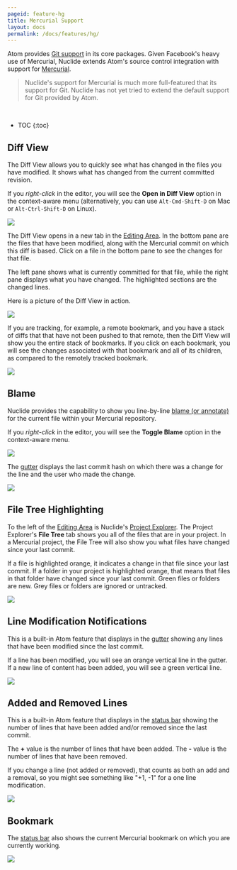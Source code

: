```yaml
---
pageid: feature-hg
title: Mercurial Support
layout: docs
permalink: /docs/features/hg/
---
```


Atom provides [Git support](https://atom.io/docs/v1.5.3/using-atom-version-control-in-atom) in its
core packages. Given Facebook's heavy use of Mercurial, Nuclide extends Atom's source control
integration with support for [Mercurial](https://www.mercurial-scm.org/).

> Nuclide's support for Mercurial is much more full-featured that its support for Git. Nuclide
> has not yet tried to extend the default support for Git provided by Atom.

<br/>

* TOC
{:toc}

## Diff View

The Diff View allows you to quickly see what has changed in the files you have modified. It
shows what has changed from the current committed revision.

If you *right-click* in the editor, you will see the **Open in Diff View** option in the context-aware menu (alternatively, you can use `Alt-Cmd-Shift-D` on Mac or `Alt-Ctrl-Shift-D` on Linux).

![](/static/images/docs/feature-hg-diff-view-access.png)

The Diff View opens in a new tab in the [Editing Area](/docs/editor/basics/#editing). In the bottom pane are the files that
have been modified, along with the Mercurial commit on which this diff is based. Click on a file
in the bottom pane to see the changes for that file.

The left pane shows what is currently committed for that file, while the right pane displays what you have
changed. The highlighted sections are the changed lines.

Here is a picture of the Diff View in action.

![](/static/images/docs/feature-hg-diff-view-actual.png)

If you are tracking, for example, a remote bookmark, and you have a stack of diffs that that have
not been pushed to that remote, then the Diff View will show you the entire stack of bookmarks.
If you click on each bookmark, you will see the changes associated with that bookmark and all of its
children, as compared to the remotely tracked bookmark.

![](/static/images/docs/feature-hg-diff-view-stacked.png)

## Blame

Nuclide provides the capability to show you line-by-line
[blame (or annotate)](https://selenic.com/hg/help/annotate) for the current file within your
Mercurial repository.

If you *right-click* in the editor, you will see the **Toggle Blame** option in the context-aware menu.

![](/static/images/docs/feature-hg-blame-access.png)

The [gutter](/docs/editor/basics/#gutter) displays the last commit hash on which there was a change for
the line and the user who made the change.

![](/static/images/docs/feature-hg-blame-gutter.png)

## File Tree Highlighting

To the left of the [Editing Area](/docs/editor/basics/#editing-area) is Nuclide's [Project Explorer](/docs/editor/basics/#project-explorer). The Project Explorer's **File Tree** tab shows you all of the files that are in your project. In a Mercurial project, the File Tree will also show you what files have changed since your last commit.

If a file is highlighted orange, it indicates a change in that file since your last commit. If a
folder in your project is highlighted orange, that means that files in that folder have changed
since your last commit. Green files or folders are new. Grey files or folders are ignored or
untracked.

![](/static/images/docs/feature-hg-file-tree-highlight.png)

## Line Modification Notifications

This is a built-in Atom feature that displays in the [gutter](/docs/editor/basics/#gutter) showing any lines
that have been modified since the last commit.

If a line has been modified, you will see an orange vertical line in the gutter. If a new line of
content has been added, you will see a green vertical line.

![](/static/images/docs/feature-hg-line-modifications.png)

## Added and Removed Lines

This is a built-in Atom feature that displays in the [status bar](/docs/editor/basics/#status-bar) showing the number of lines that have been added and/or removed since the last commit.

The **+** value is the number of lines that have been added. The **-** value is the number of lines
that have been removed.

If you change a line (not added or removed), that counts as both an add and a removal, so you
might see something like "+1, -1" for a one line modification.

![](/static/images/docs/feature-hg-number-of-line-changes.png)

## Bookmark

The [status bar](/docs/editor/basics/#status-bars) also shows the current Mercurial bookmark on
which you are currently working.

![](/static/images/docs/feature-hg-bookmark.png)

